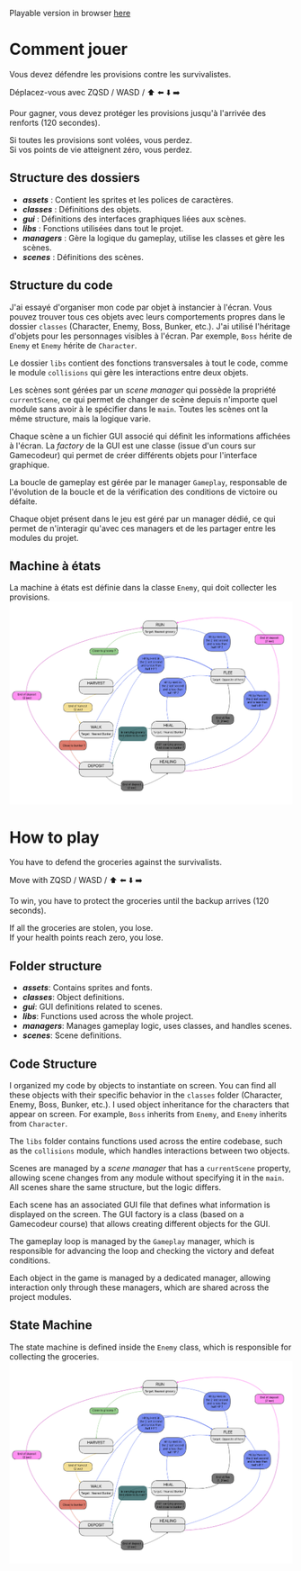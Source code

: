 Playable version in browser [here](https://sereal.itch.io/rats)

# Comment jouer

Vous devez défendre les provisions contre les survivalistes.

Déplacez-vous avec ZQSD / WASD / :arrow_up: :arrow_left: :arrow_down: :arrow_right:

Pour gagner, vous devez protéger les provisions jusqu'à l'arrivée des renforts (120 secondes).

Si toutes les provisions sont volées, vous perdez.  
Si vos points de vie atteignent zéro, vous perdez.

## Structure des dossiers

- ***assets*** : Contient les sprites et les polices de caractères.
- ***classes*** : Définitions des objets.
- ***gui*** : Définitions des interfaces graphiques liées aux scènes.
- ***libs*** : Fonctions utilisées dans tout le projet.
- ***managers*** : Gère la logique du gameplay, utilise les classes et gère les scènes.
- ***scenes*** : Définitions des scènes.

## Structure du code

J'ai essayé d'organiser mon code par objet à instancier à l'écran. Vous pouvez trouver tous ces objets avec leurs comportements propres dans le dossier `classes` (Character, Enemy, Boss, Bunker, etc.). J'ai utilisé l'héritage d'objets pour les personnages visibles à l'écran. Par exemple, `Boss` hérite de `Enemy` et `Enemy` hérite de `Character`.

Le dossier `libs` contient des fonctions transversales à tout le code, comme le module `collisions` qui gère les interactions entre deux objets.

Les scènes sont gérées par un *scene manager* qui possède la propriété `currentScene`, ce qui permet de changer de scène depuis n'importe quel module sans avoir à le spécifier dans le `main`. Toutes les scènes ont la même structure, mais la logique varie.

Chaque scène a un fichier GUI associé qui définit les informations affichées à l'écran. La *factory* de la GUI est une classe (issue d'un cours sur Gamecodeur) qui permet de créer différents objets pour l'interface graphique.

La boucle de gameplay est gérée par le manager `Gameplay`, responsable de l'évolution de la boucle et de la vérification des conditions de victoire ou défaite.

Chaque objet présent dans le jeu est géré par un manager dédié, ce qui permet de n'interagir qu'avec ces managers et de les partager entre les modules du projet.

## Machine à états

La machine à états est définie dans la classe `Enemy`, qui doit collecter les provisions.
![state_machine](docs/state_machine_schema.png)



# How to play

You have to defend the groceries against the survivalists.

Move with ZQSD / WASD / :arrow_up: :arrow_left: :arrow_down: :arrow_right:

To win, you have to protect the groceries until the backup arrives (120 seconds).

If all the groceries are stolen, you lose.  
If your health points reach zero, you lose.

## Folder structure

- ***assets***: Contains sprites and fonts.
- ***classes***: Object definitions.
- ***gui***: GUI definitions related to scenes.
- ***libs***: Functions used across the whole project.
- ***managers***: Manages gameplay logic, uses classes, and handles scenes.
- ***scenes***: Scene definitions.

## Code Structure

I organized my code by objects to instantiate on screen. You can find all these objects with their specific behavior in the `classes` folder (Character, Enemy, Boss, Bunker, etc.). I used object inheritance for the characters that appear on screen. For example, `Boss` inherits from `Enemy`, and `Enemy` inherits from `Character`.

The `libs` folder contains functions used across the entire codebase, such as the `collisions` module, which handles interactions between two objects.

Scenes are managed by a *scene manager* that has a `currentScene` property, allowing scene changes from any module without specifying it in the `main`. All scenes share the same structure, but the logic differs.

Each scene has an associated GUI file that defines what information is displayed on the screen. The GUI factory is a class (based on a Gamecodeur course) that allows creating different objects for the GUI.

The gameplay loop is managed by the `Gameplay` manager, which is responsible for advancing the loop and checking the victory and defeat conditions.

Each object in the game is managed by a dedicated manager, allowing interaction only through these managers, which are shared across the project modules.

## State Machine

The state machine is defined inside the `Enemy` class, which is responsible for collecting the groceries.
![state_machine](docs/state_machine_schema.png)
